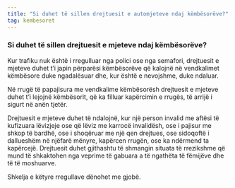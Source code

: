 ```yaml
---
title: "Si duhet të sillen drejtuesit e automjeteve ndaj këmbësorëve?"
tag: kembesoret
---
```


### Si duhet të sillen drejtuesit e mjeteve ndaj këmbësorëve?

Kur trafiku nuk është i rregulluar nga polici ose nga semafori, drejtuesit e mjeteve duhet t’i japin përparësi këmbësorëve që kalojnë në vendkalimet këmbësore duke ngadalësuar dhe, kur është e nevojshme, duke ndaluar.

Në rrugë të papajisura me vendkalime këmbësorësh drejtuesit e mjeteve duhet t’i lejojnë këmbësorit, që ka filluar kapërcimin e rrugës, të arrijë i sigurt në anën tjetër.

Drejtuesit e mjeteve duhet të ndalojnë, kur një person invalid me aftësi të kufizuara lëvizjeje ose që lëviz me karrocë invalidësh, ose i pajisur me shkop të bardhë, ose i shoqëruar me një qen drejtues, ose sidoqoftë i dallueshëm në njëfarë mënyre, kapërcen rrugën, ose ka ndërmend ta kapërcejë. Drejtuesit duhet gjithashtu të shmangin situata të rrezikshme që mund të shkaktohen nga veprime të gabuara a të ngathëta të fëmijëve dhe të të moshuarve.

Shkelja e këtyre rregullave dënohet me gjobë.
